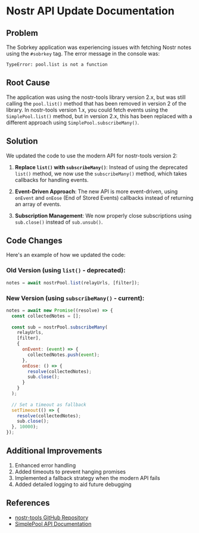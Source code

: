 # Nostr API Update Documentation

## Problem

The Sobrkey application was experiencing issues with fetching Nostr notes using the `#sobrkey` tag. The error message in the console was:

```
TypeError: pool.list is not a function
```

## Root Cause

The application was using the nostr-tools library version 2.x, but was still calling the `pool.list()` method that has been removed in version 2 of the library. In nostr-tools version 1.x, you could fetch events using the `SimplePool.list()` method, but in version 2.x, this has been replaced with a different approach using `SimplePool.subscribeMany()`.

## Solution

We updated the code to use the modern API for nostr-tools version 2:

1. **Replace `list()` with `subscribeMany()`**: Instead of using the deprecated `list()` method, we now use the `subscribeMany()` method, which takes callbacks for handling events.

2. **Event-Driven Approach**: The new API is more event-driven, using `onEvent` and `onEose` (End of Stored Events) callbacks instead of returning an array of events.

3. **Subscription Management**: We now properly close subscriptions using `sub.close()` instead of `sub.unsub()`.

## Code Changes

Here's an example of how we updated the code:

### Old Version (using `list()` - deprecated):

```javascript
notes = await nostrPool.list(relayUrls, [filter]);
```

### New Version (using `subscribeMany()` - current):

```javascript
notes = await new Promise((resolve) => {
  const collectedNotes = [];
  
  const sub = nostrPool.subscribeMany(
    relayUrls,
    [filter],
    {
      onEvent: (event) => {
        collectedNotes.push(event);
      },
      onEose: () => {
        resolve(collectedNotes);
        sub.close();
      }
    }
  );
  
  // Set a timeout as fallback
  setTimeout(() => {
    resolve(collectedNotes);
    sub.close();
  }, 10000);
});
```

## Additional Improvements

1. Enhanced error handling
2. Added timeouts to prevent hanging promises
3. Implemented a fallback strategy when the modern API fails
4. Added detailed logging to aid future debugging

## References

- [nostr-tools GitHub Repository](https://github.com/nbd-wtf/nostr-tools)
- [SimplePool API Documentation](https://github.com/nbd-wtf/nostr-tools/blob/master/README.md#simplepool)
